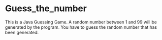 # Guess_the_number
This is a Java Guessing Game. A random number between 1 and 99 will be generated by the program. You have to guess the random number that has been generated.
